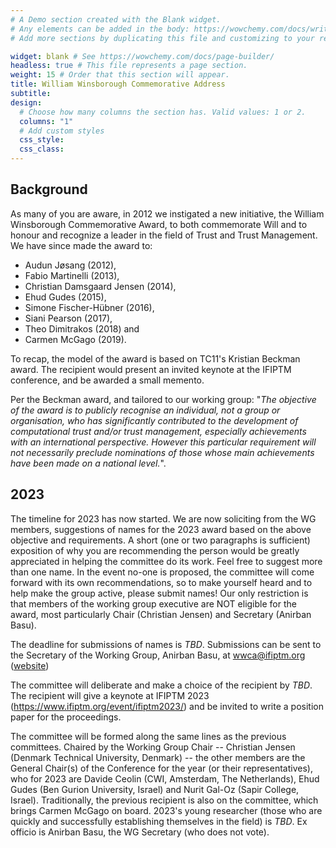 ```yaml
---
# A Demo section created with the Blank widget.
# Any elements can be added in the body: https://wowchemy.com/docs/writing-markdown-latex/
# Add more sections by duplicating this file and customizing to your requirements.

widget: blank # See https://wowchemy.com/docs/page-builder/
headless: true # This file represents a page section.
weight: 15 # Order that this section will appear.
title: William Winsborough Commemorative Address
subtitle:
design:
  # Choose how many columns the section has. Valid values: 1 or 2.
  columns: "1"
  # Add custom styles
  css_style:
  css_class:
---
```


## Background

As many of you are aware, in 2012 we instigated a new initiative, the William Winsborough Commemorative Award, to both commemorate Will and to honour and recognize a leader in the field of Trust and Trust Management. We have since made the award to:

- Audun Jøsang (2012),
- Fabio Martinelli (2013),
- Christian Damsgaard Jensen (2014),
- Ehud Gudes (2015),
- Simone Fischer-Hübner (2016),
- Siani Pearson (2017),
- Theo Dimitrakos (2018) and
- Carmen McGago (2019).

To recap, the model of the award is based on TC11's Kristian Beckman award. The recipient would present an invited keynote at the IFIPTM conference, and be awarded a small memento.

Per the Beckman award, and tailored to our working group: "_The objective of the award is to publicly recognise an individual, not a group or organisation, who has significantly contributed to the development of computational trust and/or trust management, especially achievements with an international perspective. However this particular requirement will not necessarily preclude nominations of those whose main achievements have been made on a national level._".

## 2023

The timeline for 2023 has now started. We are now soliciting from the WG members, suggestions of names for the 2023 award based on the above objective and requirements. A short (one or two paragraphs is sufficient) exposition of why you are recommending the person would be greatly appreciated in helping the committee do its work. Feel free to suggest more than one name. In the event no-one is proposed, the committee will come forward with its own recommendations, so to make yourself heard and to help make the group active, please submit names! Our only restriction is that members of the working group executive are NOT eligible for the award, most particularly Chair (Christian Jensen) and Secretary (Anirban Basu).

The deadline for submissions of names is _TBD_. Submissions can be sent to the Secretary of the Working Group, Anirban Basu, at wwca@ifiptm.org ([website](#wwca))

The committee will deliberate and make a choice of the recipient by _TBD_. The recipient will give a keynote at IFIPTM 2023 (https://www.ifiptm.org/event/ifiptm2023/) and be invited to write a position paper for the proceedings.

The committee will be formed along the same lines as the previous committees. Chaired by the Working Group Chair -- Christian Jensen (Denmark Technical University, Denmark) -- the other members are the General Chair(s) of the Conference for the year (or their representatives), who for 2023 are Davide Ceolin (CWI, Amsterdam, The Netherlands), Ehud Gudes (Ben Gurion University, Israel) and Nurit Gal-Oz (Sapir College, Israel). Traditionally, the previous recipient is also on the committee, which brings Carmen McGago on board. 2023's young researcher (those who are quickly and successfully establishing themselves in the field) is _TBD_. Ex officio is Anirban Basu, the WG Secretary (who does not vote).

